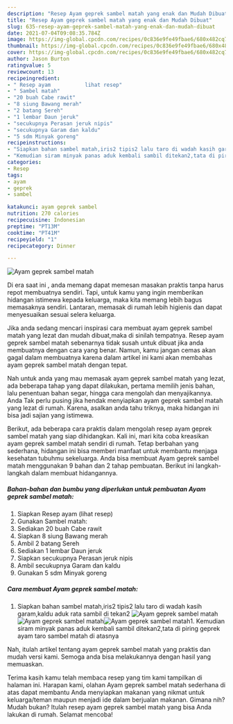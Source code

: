 ```yaml
---
description: "Resep Ayam geprek sambel matah yang enak dan Mudah Dibuat"
title: "Resep Ayam geprek sambel matah yang enak dan Mudah Dibuat"
slug: 635-resep-ayam-geprek-sambel-matah-yang-enak-dan-mudah-dibuat
date: 2021-07-04T09:08:35.784Z
image: https://img-global.cpcdn.com/recipes/0c836e9fe49fbae6/680x482cq70/ayam-geprek-sambel-matah-foto-resep-utama.jpg
thumbnail: https://img-global.cpcdn.com/recipes/0c836e9fe49fbae6/680x482cq70/ayam-geprek-sambel-matah-foto-resep-utama.jpg
cover: https://img-global.cpcdn.com/recipes/0c836e9fe49fbae6/680x482cq70/ayam-geprek-sambel-matah-foto-resep-utama.jpg
author: Jason Burton
ratingvalue: 5
reviewcount: 13
recipeingredient:
- " Resep ayam           lihat resep"
- " Sambel matah"
- "20 buah Cabe rawit"
- "8 siung Bawang merah"
- "2 batang Sereh"
- "1 lembar Daun jeruk"
- "secukupnya Perasan jeruk nipis"
- "secukupnya Garam dan kaldu"
- "5 sdm Minyak goreng"
recipeinstructions:
- "Siapkan bahan sambel matah,iris2 tipis2 lalu taro di wadah kasih garam,kaldu aduk rata sambil di tekan2"
- "Kemudian siram minyak panas aduk kembali sambil ditekan2,tata di piring geprek ayam taro sambel matah di atasnya"
categories:
- Resep
tags:
- ayam
- geprek
- sambel

katakunci: ayam geprek sambel 
nutrition: 270 calories
recipecuisine: Indonesian
preptime: "PT13M"
cooktime: "PT41M"
recipeyield: "1"
recipecategory: Dinner

---
```



![Ayam geprek sambel matah](https://img-global.cpcdn.com/recipes/0c836e9fe49fbae6/680x482cq70/ayam-geprek-sambel-matah-foto-resep-utama.jpg)

Di era  saat ini , anda memang dapat memesan masakan praktis tanpa harus repot membuatnya sendiri. Tapi, untuk kamu yang ingin memberikan hidangan istimewa kepada keluarga, maka kita memang lebih bagus memasaknya sendiri. Lantaran, memasak di rumah lebih higienis dan dapat menyesuaikan sesuai selera keluarga.

Jika anda sedang mencari inspirasi cara membuat ayam geprek sambel matah yang lezat dan mudah dibuat,maka di sinilah tempatnya. Resep ayam geprek sambel matah  sebenarnya tidak susah untuk dibuat jika anda membuatnya dengan cara yang benar. Namun, kamu jangan cemas akan gagal dalam membuatnya 
karena dalam artikel ini kami akan membahas ayam geprek sambel matah dengan tepat.  



Nah untuk anda yang mau memasak ayam geprek sambel matah yang lezat, ada beberapa tahap yang dapat dilakukan, pertama memilih jenis bahan, lalu penentuan bahan segar, hingga cara mengolah dan menyajikannya. Anda Tak perlu pusing jika hendak menyiapkan ayam geprek sambel matah yang lezat di rumah. Karena, asalkan anda  tahu triknya, maka hidangan ini bisa jadi sajian yang istimewa.

Berikut, ada beberapa cara praktis  dalam mengolah resep ayam geprek sambel matah yang siap dihidangkan. Kali ini, mari kita coba kreasikan ayam geprek sambel matah sendiri di rumah. Tetap berbahan yang sederhana, hidangan ini bisa memberi manfaat untuk membantu menjaga kesehatan tubuhmu sekeluarga. Anda bisa membuat Ayam geprek sambel matah menggunakan 9 bahan dan 2 tahap pembuatan. Berikut ini langkah-langkah dalam membuat hidangannya.

<!--inarticleads1-->

##### Bahan-bahan dan bumbu yang diperlukan untuk pembuatan Ayam geprek sambel matah:

1. Siapkan  Resep ayam           (lihat resep)
1. Gunakan  Sambel matah:
1. Sediakan 20 buah Cabe rawit
1. Siapkan 8 siung Bawang merah
1. Ambil 2 batang Sereh
1. Sediakan 1 lembar Daun jeruk
1. Siapkan secukupnya Perasan jeruk nipis
1. Ambil secukupnya Garam dan kaldu
1. Gunakan 5 sdm Minyak goreng




<!--inarticleads2-->

##### Cara membuat Ayam geprek sambel matah:

1. Siapkan bahan sambel matah,iris2 tipis2 lalu taro di wadah kasih garam,kaldu aduk rata sambil di tekan2
<img src="https://img-global.cpcdn.com/steps/a673fbcc0ce4d463/160x128cq70/ayam-geprek-sambel-matah-langkah-memasak-1-foto.jpg" alt="Ayam geprek sambel matah"><img src="https://img-global.cpcdn.com/steps/66167ec5144d480a/160x128cq70/ayam-geprek-sambel-matah-langkah-memasak-1-foto.jpg" alt="Ayam geprek sambel matah"><img src="https://img-global.cpcdn.com/steps/660023b62cc20a34/160x128cq70/ayam-geprek-sambel-matah-langkah-memasak-1-foto.jpg" alt="Ayam geprek sambel matah">1. Kemudian siram minyak panas aduk kembali sambil ditekan2,tata di piring geprek ayam taro sambel matah di atasnya




Nah, itulah artikel tentang  ayam geprek sambel matah  yang praktis dan mudah versi kami. Semoga anda bisa melakukannya dengan hasil yang memuaskan. 

Terima kasih kamu telah membaca resep yang tim kami tampilkan di halaman ini. Harapan kami, olahan  Ayam geprek sambel matah sederhana di atas dapat membantu Anda menyiapkan makanan yang nikmat untuk keluarga/teman maupun menjadi ide dalam berjualan makanan. Gimana nih? Mudah bukan? Itulah resep ayam geprek sambel matah yang bisa Anda lakukan di rumah. Selamat mencoba!

